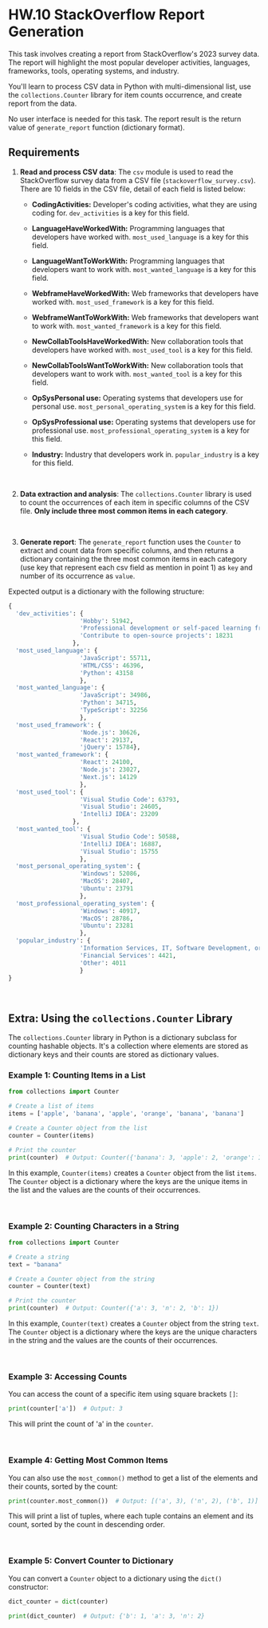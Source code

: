 # HW.10 StackOverflow Report Generation

This task involves creating a report from StackOverflow's 2023 survey data. The report will highlight the most popular developer activities, languages, frameworks, tools, operating systems, and industry.

You'll learn to process CSV data in Python with multi-dimensional list, use the `collections.Counter` library for item counts occurrence, and create report from the data.

No user interface is needed for this task. The report result is the return value of `generate_report` function (dictionary format).
<br>

## Requirements

1. **Read and process CSV data**: The `csv` module is used to read the StackOverflow survey data from a CSV file (`stackoverflow_survey.csv`). There are 10 fields in the CSV file, detail of each field is listed below:

    - **CodingActivities:** Developer's coding activities, what they are using coding for. `dev_activities` is a key for this field.
    
    - **LanguageHaveWorkedWith:** Programming languages that developers have worked with. `most_used_language` is a key for this field.
    
    - **LanguageWantToWorkWith:** Programming languages that developers want to work with. `most_wanted_language` is a key for this field.
    
    - **WebframeHaveWorkedWith:** Web frameworks that developers have worked with. `most_used_framework` is a key for this field.
    
    - **WebframeWantToWorkWith:** Web frameworks that developers want to work with. `most_wanted_framework` is a key for this field.
    
    - **NewCollabToolsHaveWorkedWith:** New collaboration tools that developers have worked with. `most_used_tool` is a key for this field.
    
    - **NewCollabToolsWantToWorkWith:** New collaboration tools that developers want to work with. `most_wanted_tool` is a key for this field.
    
    - **OpSysPersonal use:** Operating systems that developers use for personal use. `most_personal_operating_system` is a key for this field.
    
    - **OpSysProfessional use:** Operating systems that developers use for professional use. `most_professional_operating_system` is a key for this field.
    
    - **Industry:** Industry that developers work in. `popular_industry` is a key for this field.

<br>

2. **Data extraction and analysis**: The `collections.Counter` library is used to count the occurrences of each item in specific columns of the CSV file. **Only include three most common items in each category**.

<br>

3. **Generate report**: The `generate_report` function uses the `Counter` to extract and count data from specific columns, and then returns a dictionary containing the three most common items in each category (use key that represent each csv field as mention in point 1) as `key` and number of its occurrence as `value`.

Expected output is a dictionary with the following structure:
```python
{
  'dev_activities': {
                    'Hobby': 51942, 
                    'Professional development or self-paced learning from online courses': 26957, 
                    'Contribute to open-source projects': 18231
                  }, 
  'most_used_language': {
                    'JavaScript': 55711, 
                    'HTML/CSS': 46396, 
                    'Python': 43158
                    }, 
  'most_wanted_language': {
                    'JavaScript': 34986, 
                    'Python': 34715, 
                    'TypeScript': 32256
                    }, 
  'most_used_framework': {
                    'Node.js': 30626, 
                    'React': 29137, 
                    'jQuery': 15784}, 
  'most_wanted_framework': {
                    'React': 24100, 
                    'Node.js': 23027, 
                    'Next.js': 14129
                    }, 
  'most_used_tool': {
                    'Visual Studio Code': 63793, 
                    'Visual Studio': 24605, 
                    'IntelliJ IDEA': 23209
                  }, 
  'most_wanted_tool': {
                    'Visual Studio Code': 50588, 
                    'IntelliJ IDEA': 16887, 
                    'Visual Studio': 15755
                    }, 
  'most_personal_operating_system': {
                    'Windows': 52086, 
                    'MacOS': 28407, 
                    'Ubuntu': 23791
                    }, 
  'most_professional_operating_system': {
                    'Windows': 40917, 
                    'MacOS': 28786, 
                    'Ubuntu': 23281
                    }, 
  'popular_industry': {
                    'Information Services, IT, Software Development, or other Technology': 18159, 
                    'Financial Services': 4421, 
                    'Other': 4011
                    }
}

```

<br>

## Extra: Using the `collections.Counter` Library

The `collections.Counter` library in Python is a dictionary subclass for counting hashable objects. It's a collection where elements are stored as dictionary keys and their counts are stored as dictionary values.

### Example 1: Counting Items in a List

```python
from collections import Counter

# Create a list of items
items = ['apple', 'banana', 'apple', 'orange', 'banana', 'banana']

# Create a Counter object from the list
counter = Counter(items)

# Print the counter
print(counter)  # Output: Counter({'banana': 3, 'apple': 2, 'orange': 1})
```

In this example, `Counter(items)` creates a `Counter` object from the list `items`. The `Counter` object is a dictionary where the keys are the unique items in the list and the values are the counts of their occurrences.

<br>

### Example 2: Counting Characters in a String

```python
from collections import Counter

# Create a string
text = "banana"

# Create a Counter object from the string
counter = Counter(text)

# Print the counter
print(counter)  # Output: Counter({'a': 3, 'n': 2, 'b': 1})
```

In this example, `Counter(text)` creates a `Counter` object from the string `text`. The `Counter` object is a dictionary where the keys are the unique characters in the string and the values are the counts of their occurrences.

<br>

### Example 3: Accessing Counts

You can access the count of a specific item using square brackets `[]`:

```python
print(counter['a'])  # Output: 3
```

This will print the count of 'a' in the `counter`.

<br>

### Example 4: Getting Most Common Items

You can also use the `most_common()` method to get a list of the elements and their counts, sorted by the count:

```python
print(counter.most_common())  # Output: [('a', 3), ('n', 2), ('b', 1)]
```

This will print a list of tuples, where each tuple contains an element and its count, sorted by the count in descending order.

<br>

### Example 5: Convert Counter to Dictionary

You can convert a `Counter` object to a dictionary using the `dict()` constructor:

```python
dict_counter = dict(counter)

print(dict_counter)  # Output: {'b': 1, 'a': 3, 'n': 2}
```

